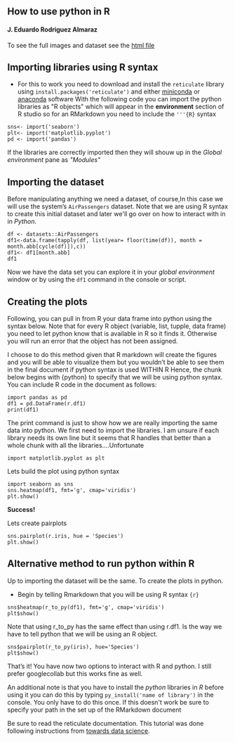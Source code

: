 
## How to use python in R

#### J. Eduardo Rodriguez Almaraz


To see the full images and dataset see the [html file](https://github.com/eduardorod1229/Notes-and-tutorials/blob/master/How-to-use-python-in-R.md)

## Importing libraries using R syntax

* For this to work you need to download and install the `reticulate` library using `install.packages('reticulate')` and either [miniconda](https://docs.conda.io/en/latest/miniconda.html) or [anaconda](https://www.anaconda.com) software
With the following code you can import the python libraries as "R objects" which will appear in the **environment** section of R studio so for an RMarkdown you need to include the `'''{R}` syntax

```{r include=TRUE}
sns<- import('seaborn')
plt<- import('matplotlib.pyplot')
pd <- import('pandas')
```
If the libraries are correctly imported then they will shouw up in the *Global environment* pane as *"Modules"*

## Importing the dataset

Before manipulating anything we need a dataset, of course,In this case we will use the system’s `AirPassengers` dataset. Note that we are using R syntax to create this initial dataset and later we'll go over on how to interact with in in *Python*.

```{r}
df <- datasets::AirPassengers
df1<-data.frame(tapply(df, list(year= floor(time(df)), month = month.abb[cycle(df)]),c))
df1<- df1[month.abb]
df1
```

Now we have the data set you can explore it in your *global environment* window or by using the `df1` command in the console or script.

## Creating the plots

Following, you can pull in from R your data frame into python using the syntax below. Note that for every R object (variable, list, tupple, data frame) you need to let python know that is available in R so it finds it. Otherwise you will run an error that the object has not been assigned.

I choose to do this method given that R markdown will create the figures and you will be able to visualize them but you wouldn’t be able to see them in the final document if python syntax is used WITHIN R Hence, the chunk below begins with {python} to specify that we will be using python syntax.
You can include R code in the document as follows:

```{python}
import pandas as pd
df1 = pd.DataFrame(r.df1)
print(df1)
```
The print command is just to show how we are really importing the same data into python.
We first need to import the libraries. I am unsure if each library needs its own line but it seems that R handles that better than a whole chunk with all the libraries….Unfortunate

```{python}
import matplotlib.pyplot as plt
```

Lets build the plot using python syntax
```{python}
import seaborn as sns
sns.heatmap(df1, fmt='g', cmap='viridis')
plt.show()
```

**Success!**

Lets create pairplots

```{python}
sns.pairplot(r.iris, hue = 'Species')
plt.show()
```
## Alternative method to run python within R
Up to importing the dataset will be the same. To create the plots in python.

* Begin by telling Rmarkdown that you will be using R syntax `{r}`

```{r evaluate=FALSE, include=TRUE}
sns$heatmap(r_to_py(df1), fmt='g', cmap='viridis')
plt$show()
```
Note that using r_to_py has the same effect than using r.df1. Is the way we have to tell python that we will be using an R object.
```{r evaluate=FALSE, include=TRUE}
sns$pairplot(r_to_py(iris), hue='Species')
plt$show()
```

That’s it! You have now two options to interact with R and python. I still prefer googlecollab but this works fine as well.

An additional note is that you have to install the *python* libraries in *R* before using it you can do this by typing `py_install('name of library')` in the console. You only have to do this once. If this doesn't work be sure to specify your path in the set up of the RMarkdown document

Be sure to read the reticulate documentation. This tutorial was done following instructions from [towards data science](https://towardsdatascience.com/python-seaborn-plots-in-r-using-reticulate-fb59cebf61a7).
